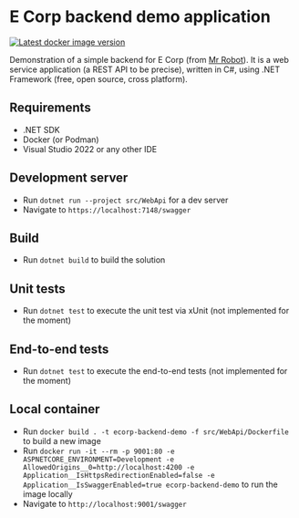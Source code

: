 # E Corp backend demo application

[![Latest docker image version](https://img.shields.io/docker/v/devprofr/ecorp-backend-demo.svg)](https://hub.docker.com/r/devprofr/ecorp-backend-demo)

Demonstration of a simple backend for E Corp (from [Mr Robot](https://en.wikipedia.org/wiki/Mr._Robot)). It is a web service application (a REST API to be precise), written in C#, using .NET Framework (free, open source, cross platform).

## Requirements

* .NET SDK
* Docker (or Podman)
* Visual Studio 2022 or any other IDE

## Development server

* Run `dotnet run --project src/WebApi` for a dev server
* Navigate to `https://localhost:7148/swagger`

## Build

* Run `dotnet build` to build the solution

## Unit tests

* Run `dotnet test` to execute the unit test via xUnit (not implemented for the moment)

## End-to-end tests

* Run `dotnet test` to execute the end-to-end tests (not implemented for the moment)

## Local container

* Run `docker build . -t ecorp-backend-demo -f src/WebApi/Dockerfile` to build a new image
* Run `docker run -it --rm -p 9001:80 -e ASPNETCORE_ENVIRONMENT=Development -e AllowedOrigins__0=http://localhost:4200 -e Application__IsHttpsRedirectionEnabled=false -e Application__IsSwaggerEnabled=true ecorp-backend-demo` to run the image locally
* Navigate to `http://localhost:9001/swagger`
